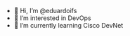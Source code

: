 - 👋 Hi, I’m @eduardoifs
- 👀 I’m interested in DevOps
- 🌱 I’m currently learning Cisco DevNet

<!---
eduardoifs/eduardoifs is a ✨ special ✨ repository because its `README.md` (this file) appears on your GitHub profile.
You can click the Preview link to take a look at your changes.
--->
